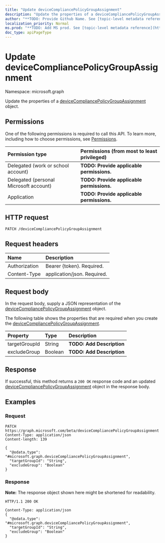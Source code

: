 ```yaml
---
title: "Update deviceCompliancePolicyGroupAssignment"
description: "Update the properties of a deviceCompliancePolicyGroupAssignment object."
author: "**TODO: Provide Github Name. See [topic-level metadata reference](https://msgo.azurewebsites.net/add/document/guidelines/metadata.html#topic-level-metadata)**"
localization_priority: Normal
ms.prod: "**TODO: Add MS prod. See [topic-level metadata reference](https://msgo.azurewebsites.net/add/document/guidelines/metadata.html#topic-level-metadata)**"
doc_type: apiPageType
---
```


# Update deviceCompliancePolicyGroupAssignment
Namespace: microsoft.graph

Update the properties of a [deviceCompliancePolicyGroupAssignment](../resources/intune-devicecompliancepolicygroupassignment.md) object.

## Permissions
One of the following permissions is required to call this API. To learn more, including how to choose permissions, see [Permissions](/graph/permissions-reference).

|Permission type|Permissions (from most to least privileged)|
|:---|:---|
|Delegated (work or school account)|**TODO: Provide applicable permissions.**|
|Delegated (personal Microsoft account)|**TODO: Provide applicable permissions.**|
|Application|**TODO: Provide applicable permissions.**|

## HTTP request

<!-- {
  "blockType": "ignored"
}
-->
``` http
PATCH /deviceCompliancePolicyGroupAssignment
```

## Request headers
|Name|Description|
|:---|:---|
|Authorization|Bearer {token}. Required.|
|Content-Type|application/json. Required.|

## Request body
In the request body, supply a JSON representation of the [deviceCompliancePolicyGroupAssignment](../resources/intune-devicecompliancepolicygroupassignment.md) object.

The following table shows the properties that are required when you create the [deviceCompliancePolicyGroupAssignment](../resources/intune-devicecompliancepolicygroupassignment.md).

|Property|Type|Description|
|:---|:---|:---|
|targetGroupId|String|**TODO: Add Description**|
|excludeGroup|Boolean|**TODO: Add Description**|



## Response

If successful, this method returns a `200 OK` response code and an updated [deviceCompliancePolicyGroupAssignment](../resources/intune-devicecompliancepolicygroupassignment.md) object in the response body.

## Examples

### Request
<!-- {
  "blockType": "request",
  "name": "update_devicecompliancepolicygroupassignment"
}
-->
``` http
PATCH https://graph.microsoft.com/beta/deviceCompliancePolicyGroupAssignment
Content-Type: application/json
Content-length: 139

{
  "@odata.type": "#microsoft.graph.deviceCompliancePolicyGroupAssignment",
  "targetGroupId": "String",
  "excludeGroup": "Boolean"
}
```


### Response
**Note:** The response object shown here might be shortened for readability.
<!-- {
  "blockType": "response",
  "truncated": true
}
-->
``` http
HTTP/1.1 200 OK

Content-Type: application/json
{
  "@odata.type": "#microsoft.graph.deviceCompliancePolicyGroupAssignment",
  "targetGroupId": "String",
  "excludeGroup": "Boolean"
}
```

